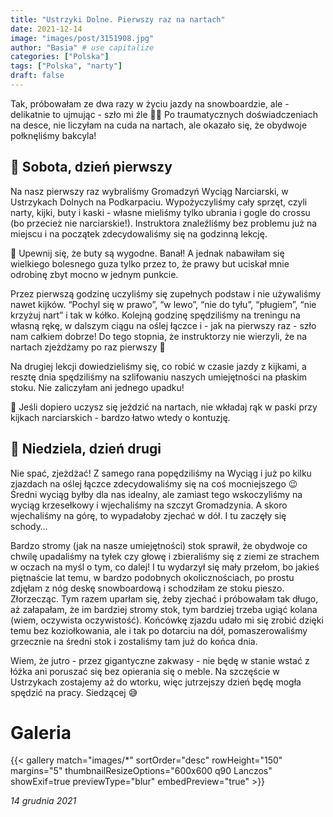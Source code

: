 ```yaml
---
title: "Ustrzyki Dolne. Pierwszy raz na nartach"
date: 2021-12-14
image: "images/post/3151908.jpg"
author: "Basia" # use capitalize
categories: ["Polska"]
tags: ["Polska", "narty"]
draft: false
---
```


Tak, próbowałam ze dwa razy w życiu jazdy na snowboardzie, ale - delikatnie to ujmując - szło mi źle 🏂🏼 Po traumatycznych doświadczeniach na desce, nie liczyłam na cuda na nartach, ale okazało się, że obydwoje połknęliśmy bakcyla!

## 📆 Sobota, dzień pierwszy

Na nasz pierwszy raz wybraliśmy Gromadzyń Wyciąg Narciarski, w Ustrzykach Dolnych na Podkarpaciu. Wypożyczyliśmy cały sprzęt, czyli narty, kijki, buty i kaski - własne mieliśmy tylko ubrania i gogle do crossu (bo przecież nie narciarskie!). Instruktora znaleźliśmy bez problemu już na miejscu i na początek zdecydowaliśmy się na godzinną lekcję. 

🧠 Upewnij się, że buty są wygodne. Banał! A jednak nabawiłam się wielkiego bolesnego guza tylko przez to, że prawy but uciskał mnie odrobinę zbyt mocno w jednym punkcie.

Przez pierwszą godzinę uczyliśmy się zupełnych podstaw i nie używaliśmy nawet kijków. “Pochyl się w prawo”, “w lewo”, “nie do tyłu”, “pługiem”, “nie krzyżuj nart” i tak w kółko. Kolejną godzinę spędziliśmy na treningu na własną rękę, w dalszym ciągu na oślej łączce i - jak na pierwszy raz - szło nam całkiem dobrze! Do tego stopnia, że instruktorzy nie wierzyli, że na nartach zjeżdżamy po raz pierwszy 🤣 

Na drugiej lekcji dowiedzieliśmy się, co robić w czasie jazdy z kijkami, a resztę dnia spędziliśmy na szlifowaniu naszych umiejętności na płaskim stoku. Nie zaliczyłam ani jednego upadku!

🧠 Jeśli dopiero uczysz się jeździć na nartach, nie wkładaj rąk w paski przy kijkach narciarskich - bardzo łatwo wtedy o kontuzję. 

## 📆 Niedziela, dzień drugi

Nie spać, zjeżdżać! Z samego rana popędziliśmy na Wyciąg i już po kilku zjazdach na oślej łączce zdecydowaliśmy się na coś mocniejszego 😉 Średni wyciąg byłby dla nas idealny, ale zamiast tego wskoczyliśmy na wyciąg krzesełkowy i wjechaliśmy na szczyt Gromadzynia. A skoro wjechaliśmy na górę, to wypadałoby zjechać w dół. I tu zaczęły się schody… 

Bardzo stromy (jak na nasze umiejętności) stok sprawił, że obydwoje co chwilę upadaliśmy na tyłek czy głowę i zbieraliśmy się z ziemi ze strachem w oczach na myśl o tym, co dalej! I tu wydarzył się mały przełom, bo jakieś piętnaście lat temu, w bardzo podobnych okolicznościach, po prostu zdjęłam z nóg deskę snowboardową i schodziłam ze stoku pieszo. Złorzecząc. Tym razem uparłam się, żeby zjechać i próbowałam tak długo, aż załapałam, że im bardziej stromy stok, tym bardziej trzeba ugiąć kolana (wiem, oczywista oczywistość). Końcówkę zjazdu udało mi się zrobić dzięki temu bez koziołkowania, ale i tak po dotarciu na dół, pomaszerowaliśmy grzecznie na średni stok i zostaliśmy tam już do końca dnia.

Wiem, że jutro - przez gigantyczne zakwasy - nie będę w stanie wstać z łóżka ani poruszać się bez opierania się o meble. Na szczęście w Ustrzykach zostajemy aż do wtorku, więc jutrzejszy dzień będę mogła spędzić na pracy. Siedzącej 😅

# Galeria

{{< gallery match="images/*" sortOrder="desc" rowHeight="150" margins="5" thumbnailResizeOptions="600x600 q90 Lanczos" showExif=true previewType="blur" embedPreview="true" >}}

*14 grudnia 2021*